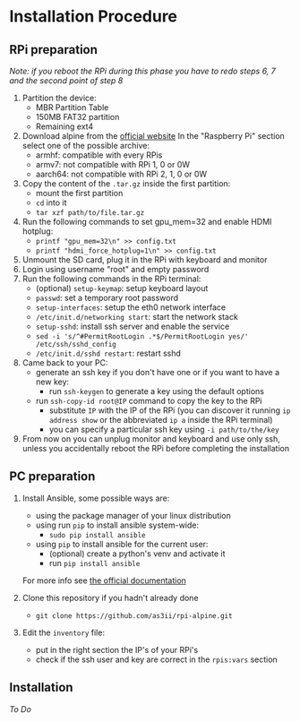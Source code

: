 # Installation Procedure

## RPi preparation

_Note: if you reboot the RPi during this phase you have to redo steps 6, 7 and
the second point of step 8_

1. Partition the device:
    - MBR Partition Table
    - 150MB FAT32 partition
    - Remaining ext4
2. Download alpine from the [official website](https://alpinelinux.org/downloads/)
In the "Raspberry Pi" section select one of the possible archive:
    - armhf: compatible with every RPis
    - armv7: not compatible with RPi 1, 0 or 0W
    - aarch64: not compatible with RPi 2, 1, 0 or 0W
3. Copy the content of the `.tar.gz` inside the first partition:
    - mount the first partition
    - `cd` into it
    - `tar xzf path/to/file.tar.gz`
4. Run the following commands to set gpu_mem=32 and enable HDMI hotplug:
    - `printf "gpu_mem=32\n" >> config.txt`
    - `printf "hdmi_force_hotplug=1\n" >> config.txt`
5. Unmount the SD card, plug it in the RPi with keyboard and monitor
6. Login using username "root" and empty password
7. Run the following commands in the RPi terminal:
    - (optional) `setup-keymap`: setup keyboard layout
    - `passwd`: set a temporary root password
    - `setup-interfaces`: setup the eth0 network interface
    - `/etc/init.d/networking start`: start the network stack
    - `setup-sshd`: install ssh server and enable the service
    - `sed -i 's/^#PermitRootLogin .*$/PermitRootLogin yes/' /etc/ssh/sshd_config`
    - `/etc/init.d/sshd restart`: restart sshd
8. Came back to your PC:
    - generate an ssh key if you don't have one or if you want to have a new key:
        - run `ssh-keygen` to generate a key using the default options
    - run `ssh-copy-id root@IP` command to copy the key to the RPi
        - substitute `IP` with the IP of the RPi (you can discover it
        running `ip address show` or the abbreviated `ip a` inside the
        RPi terminal)
        - you can specify a particular ssh key using `-i path/to/the/key`
9. From now on you can unplug monitor and keyboard and use only ssh, unless
you accidentally reboot the RPi before completing the installation


## PC preparation

1. Install Ansible, some possible ways are:
    - using the package manager of your linux distribution
    - using run `pip` to install ansible system-wide:
        - `sudo pip install ansible`
    - using `pip` to install ansible for the current user:
        - (optional) create a python's venv and activate it
        - run `pip install ansible`

    For more info see [the official documentation](https://docs.ansible.com/ansible/latest/installation_guide/intro_installation.html)
2. Clone this repository if you hadn't already done
    - `git clone https://github.com/as3ii/rpi-alpine.git`
3. Edit the `inventory` file:
    - put in the right section the IP's of your RPi's
    - check if the ssh user and key are correct in the `rpis:vars` section

## Installation
_To Do_


